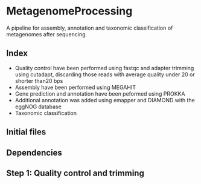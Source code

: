 # MetagenomeProcessing
A pipeline for assembly, annotation and taxonomic classification of metagenomes after sequencing.

## Index
- Quality control have been performed using fastqc and adapter trimming using cutadapt, discarding those reads with average quality under 20 or shorter than20 bps
- Assembly have been performed using MEGAHIT
- Gene prediction and annotation have been peformed using PROKKA
- Additional annotation was added using emapper and DIAMOND with the eggNOG database
- Taxonomic classification

## Initial files

## Dependencies

## Step 1: Quality control and trimming
